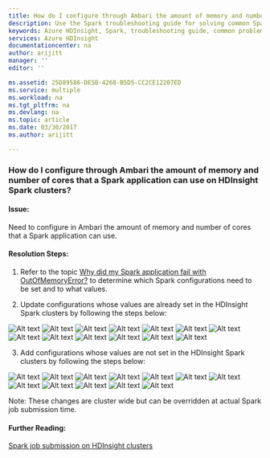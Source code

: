 ```yaml
---
title: How do I configure through Ambari the amount of memory and number of cores that a Spark application can use on HDInsight Spark clusters? | Microsoft Docs
description: Use the Spark troubleshooting guide for solving common Spark problems on Azure HDInsight platform.
keywords: Azure HDInsight, Spark, troubleshooting guide, common problems, application configuration, Ambari
services: Azure HDInsight
documentationcenter: na
author: arijitt
manager: ''
editor: ''

ms.assetid: 25D89586-DE5B-4268-B5D5-CC2CE12207ED
ms.service: multiple
ms.workload: na
ms.tgt_pltfrm: na
ms.devlang: na
ms.topic: article
ms.date: 03/30/2017
ms.author: arijitt

---
```


### How do I configure through Ambari the amount of memory and number of cores that a Spark application can use on HDInsight Spark clusters?

#### Issue:

Need to configure in Ambari the amount of memory and number of cores that a Spark application can use.  

#### Resolution Steps: 

1. Refer to the topic [Why did my Spark application fail with OutOfMemoryError?](spark-application-failure-with-outofmemoryerror.md) to determine which Spark configurations need to be set and to what values.

2. Update configurations whose values are already set in the HDInsight Spark clusters by following the steps below: 

![Alt text](../media/spark/spark-application-configuration-through-ambari/update-configuration-step-1.png)
![Alt text](../media/spark/spark-application-configuration-through-ambari/update-configuration-step-2.png)
![Alt text](../media/spark/spark-application-configuration-through-ambari/update-configuration-step-3.png)
![Alt text](../media/spark/spark-application-configuration-through-ambari/update-configuration-step-4.png)
![Alt text](../media/spark/spark-application-configuration-through-ambari/update-configuration-step-5.png)
![Alt text](../media/spark/spark-application-configuration-through-ambari/update-configuration-step-6.png)
![Alt text](../media/spark/spark-application-configuration-through-ambari/update-configuration-step-7.png)
![Alt text](../media/spark/spark-application-configuration-through-ambari/update-configuration-step-8.png)
![Alt text](../media/spark/spark-application-configuration-through-ambari/update-configuration-step-9.png)
![Alt text](../media/spark/spark-application-configuration-through-ambari/update-configuration-step-10.png)
![Alt text](../media/spark/spark-application-configuration-through-ambari/update-configuration-step-11.png)
![Alt text](../media/spark/spark-application-configuration-through-ambari/update-configuration-step-12.png)
![Alt text](../media/spark/spark-application-configuration-through-ambari/update-configuration-step-13.png)

3. Add configurations whose values are not set in the HDInsight Spark clusters by following the steps below: 

![Alt text](../media/spark/spark-application-configuration-through-ambari/add-configuration-step-1.png)
![Alt text](../media/spark/spark-application-configuration-through-ambari/add-configuration-step-2.png)
![Alt text](../media/spark/spark-application-configuration-through-ambari/add-configuration-step-3.png)
![Alt text](../media/spark/spark-application-configuration-through-ambari/add-configuration-step-4.png)
![Alt text](../media/spark/spark-application-configuration-through-ambari/add-configuration-step-5.png)
![Alt text](../media/spark/spark-application-configuration-through-ambari/add-configuration-step-6.png)
![Alt text](../media/spark/spark-application-configuration-through-ambari/add-configuration-step-7.png)
![Alt text](../media/spark/spark-application-configuration-through-ambari/add-configuration-step-8.png)
![Alt text](../media/spark/spark-application-configuration-through-ambari/add-configuration-step-9.png)
![Alt text](../media/spark/spark-application-configuration-through-ambari/add-configuration-step-10.png)
![Alt text](../media/spark/spark-application-configuration-through-ambari/add-configuration-step-11.png)
![Alt text](../media/spark/spark-application-configuration-through-ambari/add-configuration-step-12.png)

Note: These changes are cluster wide but can be overridden at actual Spark job submission time.

#### Further Reading:

[Spark job submission on HDInsight clusters](https://blogs.msdn.microsoft.com/azuredatalake/2017/01/06/spark-job-submission-on-hdinsight-101/)
